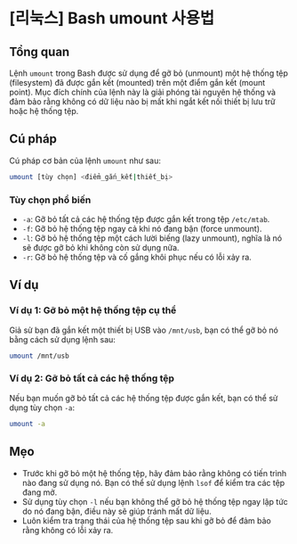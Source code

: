 # [리눅스] Bash umount 사용법

## Tổng quan
Lệnh `umount` trong Bash được sử dụng để gỡ bỏ (unmount) một hệ thống tệp (filesystem) đã được gắn kết (mounted) trên một điểm gắn kết (mount point). Mục đích chính của lệnh này là giải phóng tài nguyên hệ thống và đảm bảo rằng không có dữ liệu nào bị mất khi ngắt kết nối thiết bị lưu trữ hoặc hệ thống tệp.

## Cú pháp
Cú pháp cơ bản của lệnh `umount` như sau:

```bash
umount [tùy chọn] <điểm_gắn_kết|thiết_bị>
```

### Tùy chọn phổ biến
- `-a`: Gỡ bỏ tất cả các hệ thống tệp được gắn kết trong tệp `/etc/mtab`.
- `-f`: Gỡ bỏ hệ thống tệp ngay cả khi nó đang bận (force unmount).
- `-l`: Gỡ bỏ hệ thống tệp một cách lười biếng (lazy unmount), nghĩa là nó sẽ được gỡ bỏ khi không còn sử dụng nữa.
- `-r`: Gỡ bỏ hệ thống tệp và cố gắng khôi phục nếu có lỗi xảy ra.

## Ví dụ
### Ví dụ 1: Gỡ bỏ một hệ thống tệp cụ thể
Giả sử bạn đã gắn kết một thiết bị USB vào `/mnt/usb`, bạn có thể gỡ bỏ nó bằng cách sử dụng lệnh sau:

```bash
umount /mnt/usb
```

### Ví dụ 2: Gỡ bỏ tất cả các hệ thống tệp
Nếu bạn muốn gỡ bỏ tất cả các hệ thống tệp được gắn kết, bạn có thể sử dụng tùy chọn `-a`:

```bash
umount -a
```

## Mẹo
- Trước khi gỡ bỏ một hệ thống tệp, hãy đảm bảo rằng không có tiến trình nào đang sử dụng nó. Bạn có thể sử dụng lệnh `lsof` để kiểm tra các tệp đang mở.
- Sử dụng tùy chọn `-l` nếu bạn không thể gỡ bỏ hệ thống tệp ngay lập tức do nó đang bận, điều này sẽ giúp tránh mất dữ liệu.
- Luôn kiểm tra trạng thái của hệ thống tệp sau khi gỡ bỏ để đảm bảo rằng không có lỗi xảy ra.